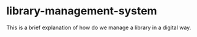 # library-management-system
This is a brief explanation of how do we manage a library in a digital way.
